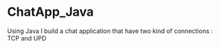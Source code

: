 # ChatApp_Java
Using Java I build a chat application that have two kind of connections : TCP and UPD 
